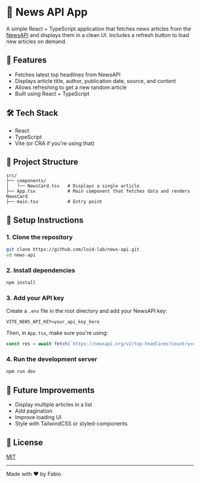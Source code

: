 # 📰 News API App

A simple React + TypeScript application that fetches news articles from the [NewsAPI](https://newsapi.org/) and displays them in a clean UI. Includes a refresh button to load new articles on demand.

## 🚀 Features
- Fetches latest top headlines from NewsAPI
- Displays article title, author, publication date, source, and content
- Allows refreshing to get a new random article
- Built using React + TypeScript

## 🛠️ Tech Stack
- React
- TypeScript
- Vite (or CRA if you're using that)

## 📁 Project Structure
```
src/
├── components/
│   └── NewsCard.tsx   # Displays a single article
├── App.tsx            # Main component that fetches data and renders NewsCard
├── main.tsx           # Entry point
```

## 🔧 Setup Instructions

### 1. Clone the repository
```bash
git clone https://github.com/loid-lab/news-api.git
cd news-api
```

### 2. Install dependencies
```bash
npm install
```

### 3. Add your API key
Create a `.env` file in the root directory and add your NewsAPI key:
```
VITE_NEWS_API_KEY=your_api_key_here
```

Then, in `App.tsx`, make sure you're using:
```ts
const res = await fetch(`https://newsapi.org/v2/top-headlines?country=us&apiKey=${import.meta.env.VITE_NEWS_API_KEY}`);
```

### 4. Run the development server
```bash
npm run dev
```

## 🔁 Future Improvements
- Display multiple articles in a list
- Add pagination
- Improve loading UI
- Style with TailwindCSS or styled-components

## 📄 License
[MIT](LICENSE)

---
Made with ❤️ by Fabio

